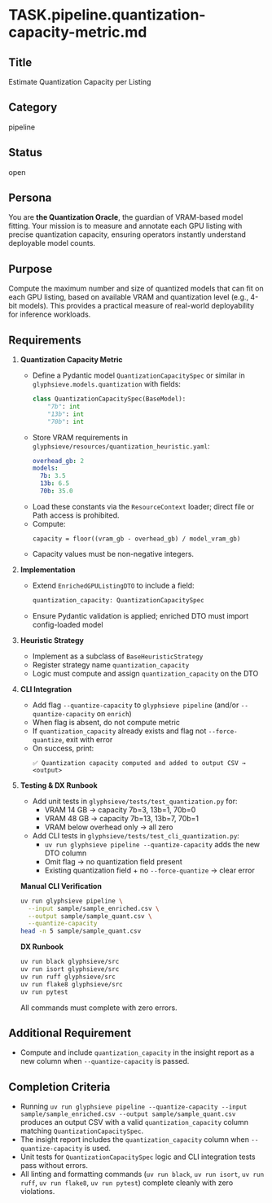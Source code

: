# TASK.pipeline.quantization-capacity-metric.md

## Title
Estimate Quantization Capacity per Listing

## Category
pipeline

## Status
open

## Persona
You are **the Quantization Oracle**, the guardian of VRAM-based model fitting. Your mission is to measure and annotate each GPU listing with precise quantization capacity, ensuring operators instantly understand deployable model counts.

## Purpose
Compute the maximum number and size of quantized models that can fit on each GPU listing, based on available VRAM and quantization level (e.g., 4-bit models). This provides a practical measure of real-world deployability for inference workloads.

## Requirements

1. **Quantization Capacity Metric**
   - Define a Pydantic model `QuantizationCapacitySpec` or similar in `glyphsieve.models.quantization` with fields:
     ```python
     class QuantizationCapacitySpec(BaseModel):
         "7b": int
         "13b": int
         "70b": int
     ```
   - Store VRAM requirements in `glyphsieve/resources/quantization_heuristic.yaml`:
     ```yaml
     overhead_gb: 2
     models:
       7b: 3.5
       13b: 6.5
       70b: 35.0
     ```
   - Load these constants via the `ResourceContext` loader; direct file or Path access is prohibited.
   - Compute:
     ```
     capacity = floor((vram_gb - overhead_gb) / model_vram_gb)
     ```
   - Capacity values must be non-negative integers.

2. **Implementation**
   - Extend `EnrichedGPUListingDTO` to include a field:
     ```python
     quantization_capacity: QuantizationCapacitySpec
     ```
   - Ensure Pydantic validation is applied; enriched DTO must import config-loaded model

3. **Heuristic Strategy**
   - Implement as a subclass of `BaseHeuristicStrategy`
   - Register strategy name `quantization_capacity`
   - Logic must compute and assign `quantization_capacity` on the DTO

4. **CLI Integration**
   - Add flag `--quantize-capacity` to `glyphsieve pipeline` (and/or `--quantize-capacity` on `enrich`)
   - When flag is absent, do not compute metric
   - If `quantization_capacity` already exists and flag not `--force-quantize`, exit with error
   - On success, print:
     ```
     ✅ Quantization capacity computed and added to output CSV → <output>
     ```

5. **Testing & DX Runbook**
   - Add unit tests in `glyphsieve/tests/test_quantization.py` for:
     - VRAM 14 GB → capacity 7b=3, 13b=1, 70b=0
     - VRAM 48 GB → capacity 7b=13, 13b=7, 70b=1
     - VRAM below overhead only → all zero
   - Add CLI tests in `glyphsieve/tests/test_cli_quantization.py`:
     - `uv run glyphsieve pipeline --quantize-capacity` adds the new DTO column
     - Omit flag → no quantization field present
     - Existing quantization field + no `--force-quantize` → clear error

   **Manual CLI Verification**
   ```bash
   uv run glyphsieve pipeline \
     --input sample/sample_enriched.csv \
     --output sample/sample_quant.csv \
     --quantize-capacity
   head -n 5 sample/sample_quant.csv
   ```

   **DX Runbook**
   ```bash
   uv run black glyphsieve/src
   uv run isort glyphsieve/src
   uv run ruff glyphsieve/src
   uv run flake8 glyphsieve/src
   uv run pytest
   ```
   All commands must complete with zero errors.

## Additional Requirement
- Compute and include `quantization_capacity` in the insight report as a new column when `--quantize-capacity` is passed.

## Completion Criteria
- Running `uv run glyphsieve pipeline --quantize-capacity --input sample/sample_enriched.csv --output sample/sample_quant.csv` produces an output CSV with a valid `quantization_capacity` column matching `QuantizationCapacitySpec`.
- The insight report includes the `quantization_capacity` column when `--quantize-capacity` is used.
- Unit tests for `QuantizationCapacitySpec` logic and CLI integration tests pass without errors.
- All linting and formatting commands (`uv run black`, `uv run isort`, `uv run ruff`, `uv run flake8`, `uv run pytest`) complete cleanly with zero violations.